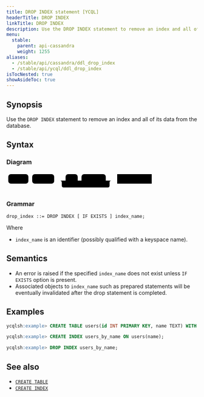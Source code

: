 ```yaml
---
title: DROP INDEX statement [YCQL]
headerTitle: DROP INDEX
linkTitle: DROP INDEX
description: Use the DROP INDEX statement to remove an index and all of its data from the database.
menu:
  stable:
    parent: api-cassandra
    weight: 1255
aliases:
  - /stable/api/cassandra/ddl_drop_index
  - /stable/api/ycql/ddl_drop_index
isTocNested: true
showAsideToc: true
---
```


## Synopsis

Use the `DROP INDEX` statement to remove an index and all of its data from the database.

## Syntax

### Diagram

<svg class="rrdiagram" version="1.1" xmlns:xlink="http://www.w3.org/1999/xlink" xmlns="http://www.w3.org/2000/svg" width="388" height="50" viewbox="0 0 388 50"><path class="connector" d="M0 22h5m53 0h10m58 0h30m32 0h10m64 0h20m-141 0q5 0 5 5v8q0 5 5 5h116q5 0 5-5v-8q0-5 5-5m5 0h10m91 0h5"/><rect class="literal" x="5" y="5" width="53" height="25" rx="7"/><text class="text" x="15" y="22">DROP</text><rect class="literal" x="68" y="5" width="58" height="25" rx="7"/><text class="text" x="78" y="22">INDEX</text><rect class="literal" x="156" y="5" width="32" height="25" rx="7"/><text class="text" x="166" y="22">IF</text><rect class="literal" x="198" y="5" width="64" height="25" rx="7"/><text class="text" x="208" y="22">EXISTS</text><a xlink:href="../grammar_diagrams#index-name"><rect class="rule" x="292" y="5" width="91" height="25"/><text class="text" x="302" y="22">index_name</text></a></svg>

### Grammar

```
drop_index ::= DROP INDEX [ IF EXISTS ] index_name;
```

Where

- `index_name` is an identifier (possibly qualified with a keyspace name).

## Semantics

- An error is raised if the specified `index_name` does not exist unless `IF EXISTS` option is present.
- Associated objects to `index_name` such as prepared statements will be eventually invalidated after the drop statement is completed.

## Examples

```sql
ycqlsh:example> CREATE TABLE users(id INT PRIMARY KEY, name TEXT) WITH transactions = { 'enabled' : true };
```

```sql
ycqlsh:example> CREATE INDEX users_by_name ON users(name);
```

```sql
ycqlsh:example> DROP INDEX users_by_name;
```

## See also

- [`CREATE TABLE`](../ddl_create_table)
- [`CREATE INDEX`](../ddl_create_index)
